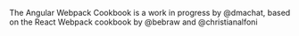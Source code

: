 The Angular Webpack Cookbook is a work in progress by @dmachat, based on the React Webpack cookbook by @bebraw and @christianalfoni
